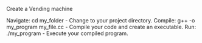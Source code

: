 Create a Vending machine

Navigate:	cd my_folder	- Change to your project directory.
Compile:	g++ -o my_program my_file.cc	- Compile your code and create an executable.
Run:	./my_program	- Execute your compiled program.
